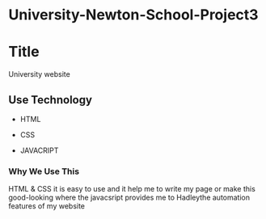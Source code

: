 # University-Newton-School-Project3

# Title

University website

## Use Technology

- HTML 

- CSS 

- JAVACRIPT

### Why We Use This

HTML & CSS it is easy to use and it help me to write my page or make this good-looking where the javacsript provides me to Hadleythe automation features of my website
